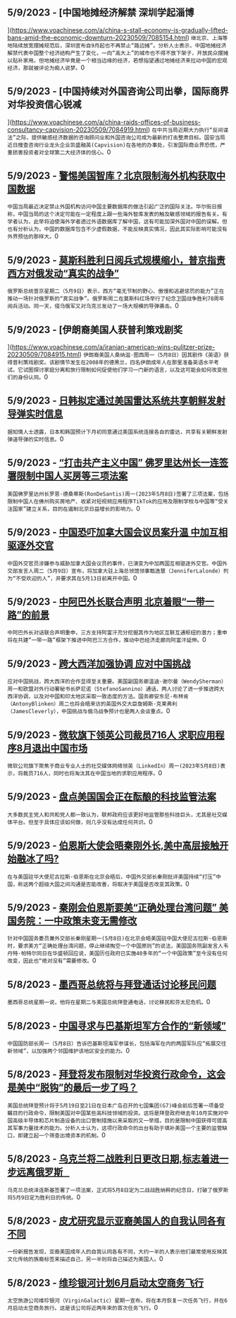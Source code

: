
  ## 5/9/2023 - [中国地摊经济解禁 深圳学起淄博



](https://www.voachinese.com/a/china-s-stall-economy-is-gradually-lifted-bans-amid-the-economic-downturn-20230509/7085154.html)
 ```继北京、上海等地陆续放宽摆摊规范后，深圳宣布自9月起也不再禁止“路边摊”。分析人士表示，中国地摊经济解禁代表中国整个经济结构产生了变化，一向“高大上”的城市也不得不放下架子，开放民众摆摊以贴补家用。但地摊经济毕竟是一个相当边缘的经济，若想指望通过地摊经济来拉动中国的宏观经济，那就被评论为痴人说梦。```0
  ## 5/9/2023 - [中国持续对外国咨询公司出拳，国际商界对华投资信心锐减

  ](https://www.voachinese.com/a/china-raids-offices-of-business-consultancy-capvision-20230509/7084919.html)
 ```在中共当局近期大力执行“反间谍法”之际，提供敏感经济数据的咨询顾问业和外国咨询公司成为最新的打击整肃目标。国安当局近日搜查咨询行业龙头企业凯盛融英(Capvision)在各地的办事处，引发国际商业界恐慌，严重损害投资者对全球第二大经济体的信心。```0
  ## 5/9/2023 - [警惕美国智库？北京限制海外机构获取中国数据](https://www.voachinese.com/a/access-to-chinese-databases-tightened-for-foreign-think-tanks-050923/7084992.html)
 ```中国当局最近决定禁止外国机构访问中国主要数据库的做法引起广泛的国际关注。华尔街日报称，中国当局的这个决定可能在一定程度上跟一些海外智库发表的触及敏感领域的报告有关。有学者认为，此举将迫使海外学者透过外语数据库了解中国，这有可能加深外国对中国的误解。但也有分析认为，中国的数据库包含不少虚假数据，不能反映真实情况，因此其实际影响可能没有外界预估的那样大。```0
  ## 5/9/2023 - [莫斯科胜利日阅兵式规模缩小，普京指责西方对俄发动“真实的战争”](https://www.voachinese.com/a/putin-tells-wwii-event-west-is-waging-a-real-war-on-russia-050923/7085036.html)
 ```俄罗斯总统普京星期二（5月9日）表示，西方“毫无节制的野心、傲慢和逃避惩罚的能力”正在推动一场针对俄罗斯的“真实战争”。俄罗斯周二在莫斯科红场举行了纪念卫国战争胜利78周年阅兵活动。同一天，侵乌俄军又对乌克兰发动了一场大规模的导弹袭击。```0
  ## 5/9/2023 - [伊朗裔美国人获普利策戏剧奖

 ](https://www.voachinese.com/a/iranian-american-wins-pulitzer-prize-20230509/7084915.html)
 ```伊朗裔美国人桑纳滋·图西周一（5月8日）因其剧作《英语》获得普利策戏剧奖。该剧情节发生在2008年的德黑兰，四名伊朗成年人在那里准备英语水平考试。它试图探讨家庭分离和旅行限制如何促使他们学习一门新的语言，以及这可能会如何改变他们的身份认同。```0
  ## 5/9/2023 - [日韩拟定通过美国雷达系统共享朝鲜发射导弹实时信息](https://www.voachinese.com/a/japan-and-south-korea-to-link-their-us-radar-systems-20230509/7084848.html)
 ```据知情人士透露，日本和韩国预计下月初同意通过美国系统连接各自的雷达，共享有关朝鲜发射弹道导弹的实时信息。```0
  ## 5/9/2023 - [“打击共产主义中国” 佛罗里达州长一连签署限制中国人买房等三项法案](https://www.voachinese.com/a/florida-governor-signs-bills-to-limit-beijing-influence-20230509/7084829.html)
 ```美国佛罗里达州长罗恩·德桑蒂斯(RonDeSantis)周一(2023年5月8日)签署了三项法案，包括限制中国人在佛州购买房地产、收紧对短视频应用程序TikTok的应用及限制学校与中国等“受关注国家”建立关系，目的在遏制北京日益增长的影响力。```0
  ## 5/9/2023 - [中国恐吓加拿大国会议员案升温 中加互相驱逐外交官](https://www.voachinese.com/a/china-canada-expel-diplomats-20230509/7084820.html)
 ```中国外交官员涉嫌参与威胁加拿大国会议员的事件，已演变为中加两国互相驱逐外交官。中国外交部发言人周二（5月9日）宣布，将加拿大驻上海总领馆领事甄逸慧（JenniferLalonde）列为“不受欢迎的人”，并要求其在5月13日前离开中国。```0
  ## 5/9/2023 - [中阿巴外长联合声明 北京着眼“一带一路”的前景](https://www.voachinese.com/a/china-pakistan-taliban-foreign-minister-meeting-20230509/7084816.html)
 ```中阿巴外长对话联合声明重申，三方支持阿富汗充分挖掘其作为地区互联互通枢纽的潜力；重申将在共建“一带一路”框架下推进中阿巴三方合作，推动中巴经济走廊向阿富汗延伸。```0
  ## 5/9/2023 - [跨大西洋加强协调 应对中国挑战](https://www.voachinese.com/a/us-eu-china-policy-coordination-20230509/7084772.html)
 ```应对中国挑战，跨大西洋的合作显得至关重要。美国副国务卿温迪·谢尔曼（WendySherman）周一和欧盟对外行动署秘书长萨尼诺（StefanoSannino）通话，两人讨论了进一步推进跨大西洋协调，以及对中国和印太地区采取一致态度的方法。国务卿安东尼·布林肯（AntonyBlinken）周二也将会晤来访的英国外交大臣詹姆斯·克莱弗利（JamesCleverly），中国挑战与俄乌战争预计也是两人会谈重点。```0
  ## 5/9/2023 - [微软旗下领英公司裁员716人 求职应用程序8月退出中国市场](https://www.voachinese.com/a/linkedin-to-phase-out-chinese-app-by-august-20230509/7084763.html)
 ```微软公司旗下聚焦于商业专业人士的社交媒体网络领英（LinkedIn）周一(2023年5月8日)表示，将裁员716人，同时也将淘汰其在中国当地的求职应用程序。```0
  ## 5/9/2023 - [盘点美国国会正在酝酿的科技监管法案](https://www.voachinese.com/a/congress-eyes-new-rules-for-tech-what-s-under-consideration-20230508/7084639.html)
 ```大多数民主党人和共和党人都一致认为，联邦政府应该更好地监管那些科技巨头，尤其是社交媒体平台。但至于具体应该如何做，则几乎没有达成任何共识。```0
  ## 5/9/2023 - [伯恩斯大使会晤秦刚外长,美中高层接触开始融冰了吗?](https://www.voachinese.com/a/after-high-level-meeting-china-urges-us-to-correct-itself-20230508/7084630.html)
 ```在与美国驻华大使尼古拉斯·伯恩斯在北京会晤后，中国外交部长秦刚批评美国持续“打压”中国，称这两个超级大国之间沟通是否能改善，将取决于美国是否改变其政策。```0
  ## 5/9/2023 - [秦刚会伯恩斯要美“正确处理台湾问题” 美国务院：一中政策未变无需修改](https://www.voachinese.com/a/us-said-no-need-to-correct-one-china-policy-in-response-to-beijings-demand-to-correctly-handle-taiwan-issue-20230508/7084262.html)
 ```针对中国国务委员兼外交部长秦刚星期一(5月8日)在北京会晤美国驻中国大使尼古拉斯·伯恩斯时，要求美方“正确处理台湾问题，停止继续掏空一个中国原则”的说法，美国国务院副发言人韦丹特·帕特尔同日在华盛顿回应说，美国历任政府已实施40多年的“一个中国政策”至今没有任何改变，因此也“绝对没有”需要修改。```0
  ## 5/8/2023 - [墨西哥总统将与拜登通话讨论移民问题](https://www.voachinese.com/a/mexico-president-talk-vs-biden-20230508/7084243.html)
 ```墨西哥总统星期一说，他将在星期二与美国总统拜登通电话，讨论移民和芬太尼危机。```0
  ## 5/8/2023 - [中国寻求与巴基斯坦军方合作的“新领域”](https://www.voachinese.com/a/china-seeks-new-fields-of-cooperation-with-pakistan-military-20230508/7084230.html)
 ```中国国防部长周一（5月8日）告诉巴基斯坦海军参谋长，包括海军在内的两国军队应“拓展交往新领域”，以加强两个邻国维护该地区安全的能力。```0
  ## 5/8/2023 - [拜登将发布限制对华投资行政命令，这会是美中“脱钩”的最后一步了吗？](https://www.voachinese.com/a/biden-china-executive-order-attempts-to-close-a-loophole-20230508/7084187.html)
 ```美国总统拜登预计将于5月19日至21日在日本广岛召开的七国集团(G7)峰会前后签署一项备受瞩目的行政命令，限制美国对中国某些高科技领域的投资。这将是拜登政府继去年10月实施对中国高级半导体和芯片制造设备的出口管制措施以来采取的又一举措，目的是限制中国获得可提高其军事力量技术的能力。分析人士认为，这项行政命令的出台有助于填补美国一个主要的监管缺口，即建立起一个筛查出境资本的机制。```0
  ## 5/8/2023 - [乌克兰将二战胜利日更改日期,标志着进一步远离俄罗斯    ](https://www.voachinese.com/a/ukraine-s-new-date-of-v-day-anniversary-marks-a-shift-away-from-russia-20230508/7084196.html)
 ```乌克兰总统泽连斯基签署了一项法案，正式将5月8日定为二战战胜纳粹的纪念日，打破了俄罗斯将5月9日定为胜利日的传统。```0
  ## 5/8/2023 - [皮尤研究显示亚裔美国人的自我认同各有不同](https://www.voachinese.com/a/pew-study-finds-asian-americans-identify-themselves-in-diverse-ways-20230508/7084081.html)
 ```一份新报告发现，亚裔美国成年人的自我认同各有不同，大约一半的人表示他们最常使用反映其文化传统的族裔标签来描述自己，另一半则将自己描述为美国人。```0
  ## 5/8/2023 - [维珍银河计划6月启动太空商务飞行](https://www.voachinese.com/a/virgin-galactic-launches-space-commercial-fights-20230508/7084147.html)
 ```太空旅游公司维珍银河（VirginGalactic）星期一宣布，将在本月恢复一次任务飞行，并在6月启动太空商务旅行。这是该公司将近两年来的首次任务飞行。```0